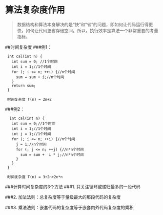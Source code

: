 # 算法复杂度作用
>数据结构和算法本身解决的是“快”和“省”的问题，即如何让代码运行得更快，如何让代码更省存储空间。所以，执行效率是算法一个非常重要的考量指标。

##时间复杂度
###例1：
```
 int cal(int n) {
   int sum = 0; //1个时间
   int i = 1;//1个时间
   for (; i <= n; ++i) {//n个时间
     sum = sum + i;//n个时间
   }
   return sum;
 }

 时间复杂度 T(n) = 2n+2
```
###例2：
```
  int cal(int n) {
   int sum = 0;//1个时间
   int i = 1;//1个时间
   int j = 1;//1个时间
   for (; i <= n; ++i) {//n个时间
     j = 1;//n个时间
     for (; j <= n; ++j) {//n*n个时间
       sum = sum +  i * j;//n*n个时间
     }
   }
 }

 时间复杂度 T(n) = 3+2n+2n*n
```
###计算时间复杂度的3个方法
###1. 只关注循环或递归最多的一段代码

###2. 加法法则：总复杂度等于量级最大的那段代码的复杂度

###3. 乘法法则：嵌套代码的复杂度等于嵌套内外代码复杂度的乘积